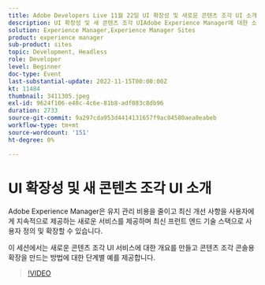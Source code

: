 ```yaml
---
title: Adobe Developers Live 11월 22일 UI 확장성 및 새로운 콘텐츠 조각 UI 소개
description: UI 확장성 및 새 콘텐츠 조각 UIAdobe Experience Manager에 대한 소개에서는 유지 관리 비용을 절감하고, 사용자에게 최신 개선 사항을 지속적으로 제공하고, 최신 프런트 엔드 기술 스택으로 사용자 지정 및 확장할 수 있는 새로운 서비스를 제공합니다. 이 세션에서는 새로운 콘텐츠 조각 UI 서비스에 대한 개요를 만들고, 콘텐츠 조각 콘솔용 확장을 만드는 방법에 대한 단계별 예를 제공합니다.
solution: Experience Manager,Experience Manager Sites
product: experience manager
sub-product: sites
topic: Development, Headless
role: Developer
level: Beginner
doc-type: Event
last-substantial-update: 2022-11-15T00:00:00Z
kt: 11484
thumbnail: 3411305.jpeg
exl-id: 9624f106-e48c-4c6e-81b8-adf083c8db96
duration: 2733
source-git-commit: 9a297cda953d4414131657f9ac84580aea0eabeb
workflow-type: tm+mt
source-wordcount: '151'
ht-degree: 0%

---
```


# UI 확장성 및 새 콘텐츠 조각 UI 소개

Adobe Experience Manager은 유지 관리 비용을 줄이고 최신 개선 사항을 사용자에게 지속적으로 제공하는 새로운 서비스를 제공하며 최신 프런트 엔드 기술 스택으로 사용자 정의 및 확장할 수 있습니다.

이 세션에서는 새로운 콘텐츠 조각 UI 서비스에 대한 개요를 만들고 콘텐츠 조각 콘솔용 확장을 만드는 방법에 대한 단계별 예를 제공합니다.

>[!VIDEO](https://video.tv.adobe.com/v/3411305/?quality=12&learn=on)
